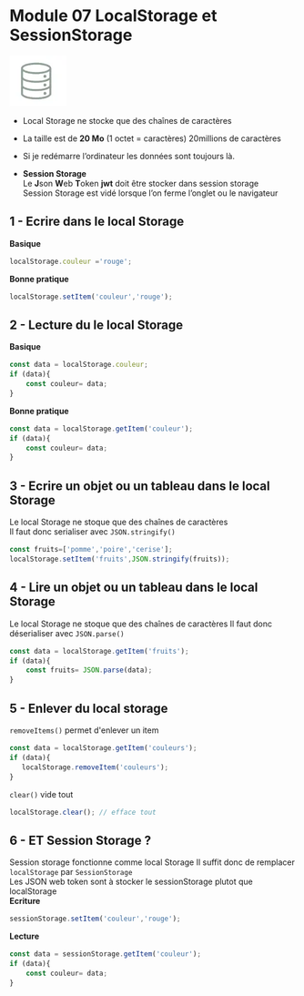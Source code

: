 # Module 07 LocalStorage et SessionStorage


<img src="../img/m12/db.webp" width="100">


- Local Storage ne stocke que des chaînes de caractères
- La taille est de **20 Mo** (1 octet = caractères) 20millions de caractères
- Si je redémarre l’ordinateur les données sont toujours là.  

- **Session Storage**  
Le **J**son **W**eb **T**oken **jwt** doit être stocker dans session storage  
Session Storage est vidé lorsque l’on ferme l’onglet ou le navigateur


## 1 - Ecrire dans le local Storage
**Basique**
```js
localStorage.couleur ='rouge';
```
**Bonne pratique**
```js
localStorage.setItem('couleur','rouge');
```

## 2 - Lecture du  le local Storage
**Basique**
```js
const data = localStorage.couleur;
if (data){
    const couleur= data;
}
```
**Bonne pratique**
```js
const data = localStorage.getItem('couleur');
if (data){
    const couleur= data;
}
```

## 3 - Ecrire un objet ou un tableau dans le local Storage
Le local Storage ne stoque que des chaînes de caractères  
Il faut donc serialiser avec <code>JSON.stringify()</code>    
```js
const fruits=['pomme','poire','cerise'];
localStorage.setItem('fruits',JSON.stringify(fruits));
```

## 4 - Lire un objet ou un tableau dans le local Storage
Le local Storage ne stoque que des chaînes de caractères 
Il faut donc déserialiser avec <code>JSON.parse()</code>     
```js
const data = localStorage.getItem('fruits');
if (data){
    const fruits= JSON.parse(data);
}
```
## 5 - Enlever du local storage
<code>removeItems()</code> permet d'enlever un item  


```js
const data = localStorage.getItem('couleurs');
if (data){
   localStorage.removeItem('couleurs');
}
```
<code>clear()</code> vide tout 

```js
localStorage.clear(); // efface tout
```
## 6 - ET Session Storage ?
Session storage fonctionne comme local Storage
Il suffit donc de remplacer <code>localStorage</code> par <code>SessionStorage</code>    
Les JSON web token sont à stocker le sessionStorage plutot que localStorage  
**Ecriture**
```js
sessionStorage.setItem('couleur','rouge');
```
**Lecture**
```js
const data = sessionStorage.getItem('couleur');
if (data){
    const couleur= data;
}
```

